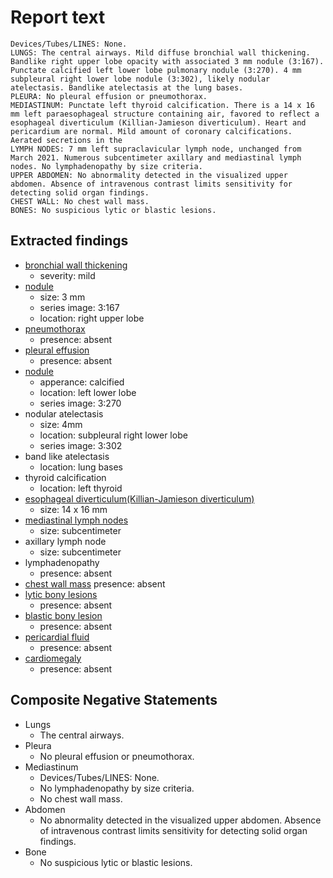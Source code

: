 # Report text

```text
Devices/Tubes/LINES: None.
LUNGS: The central airways. Mild diffuse bronchial wall thickening. Bandlike right upper lobe opacity with associated 3 mm nodule (3:167). Punctate calcified left lower lobe pulmonary nodule (3:270). 4 mm subpleural right lower lobe nodule (3:302), likely nodular atelectasis. Bandlike atelectasis at the lung bases.
PLEURA: No pleural effusion or pneumothorax.
MEDIASTINUM: Punctate left thyroid calcification. There is a 14 x 16 mm left paraesophageal structure containing air, favored to reflect a esophageal diverticulum (Killian-Jamieson diverticulum). Heart and pericardium are normal. Mild amount of coronary calcifications. Aerated secretions in the
LYMPH NODES: 7 mm left supraclavicular lymph node, unchanged from March 2021. Numerous subcentimeter axillary and mediastinal lymph nodes. No lymphadenopathy by size criteria.
UPPER ABDOMEN: No abnormality detected in the visualized upper abdomen. Absence of intravenous contrast limits sensitivity for detecting solid organ findings.
CHEST WALL: No chest wall mass.
BONES: No suspicious lytic or blastic lesions.
```

## Extracted findings

- [bronchial wall thickening](../../definitions/hood/bronchial-wall-thickening.json)
  - severity: mild
- [nodule](../../definitions/hood/pulmonary-nodule.json)
  - size: 3 mm
  - series image: 3:167
  - location: right upper lobe
- [pneumothorax](../../definitions/hood/pneumothorax.md)
  - presence: absent
- [pleural effusion](../../definitions/hood/pleural-effusion.json)  
  - presence: absent
- [nodule](../../definitions/hood/pulmonary-nodule.json)
  - apperance: calcified
  - location: left lower lobe
  - series image: 3:270
- nodular atelectasis
  - size: 4mm
  - location: subpleural right lower lobe
  - series image: 3:302
- band like atelectasis
  - location: lung bases
- thyroid calcification
  - location: left thyroid
- [esophageal diverticulum(Killian-Jamieson diverticulum)](../../definitions/hood/esophageal-diverticulum.md)
  - size: 14 x 16 mm
- [mediastinal lymph nodes](../../definitions/hood/mediastinal-lymph-nodes.md)
  - size: subcentimeter
- axillary lymph node
  - size: subcentimeter
- lymphadenopathy
  - presence: absent
- [chest wall mass](../../definitions/nuance/chest_wall_mass.json)
  presence: absent
- [lytic bony lesions](../../definitions/hood/lytic-lesion.md)
  - presence: absent
- [blastic bony lesion](../../definitions/hood/sclerotic-lesion.md)
  - presence: absent
- [pericardial fluid](../../definitions/hood/pericardial-effusion.md)
  - presence: absent
- [cardiomegaly](../../definitions/upmedic/Cardiomegaly.cde.md)
  - presence: absent

## Composite Negative Statements

- Lungs
  - The central airways.
- Pleura
  - No pleural effusion or pneumothorax.
- Mediastinum
  - Devices/Tubes/LINES: None.
  - No lymphadenopathy by size criteria.
  - No chest wall mass.
- Abdomen
  - No abnormality detected in the visualized upper abdomen. Absence of intravenous contrast limits sensitivity for detecting solid organ findings.
- Bone
  - No suspicious lytic or blastic lesions.
  